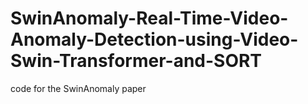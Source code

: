 # SwinAnomaly-Real-Time-Video-Anomaly-Detection-using-Video-Swin-Transformer-and-SORT
code for the SwinAnomaly paper
